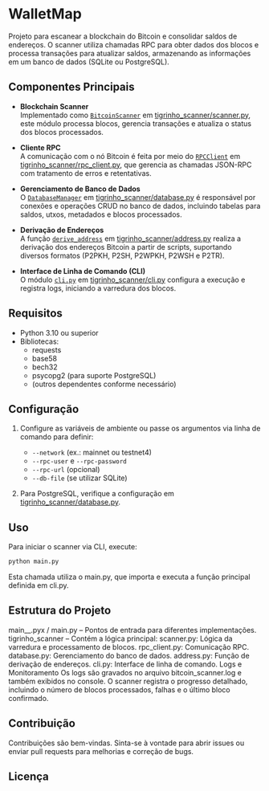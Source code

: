 # WalletMap

Projeto para escanear a blockchain do Bitcoin e consolidar saldos de endereços. O scanner utiliza chamadas RPC para obter dados dos blocos e processa transações para atualizar saldos, armazenando as informações em um banco de dados (SQLite ou PostgreSQL).

## Componentes Principais

- **Blockchain Scanner**  
  Implementado como [`BitcoinScanner`](tigrinho_scanner/scanner.py) em [tigrinho_scanner/scanner.py](tigrinho_scanner/scanner.py), este módulo processa blocos, gerencia transações e atualiza o status dos blocos processados.

- **Cliente RPC**  
  A comunicação com o nó Bitcoin é feita por meio do [`RPCClient`](tigrinho_scanner/rpc_client.py) em [tigrinho_scanner/rpc_client.py](tigrinho_scanner/rpc_client.py), que gerencia as chamadas JSON-RPC com tratamento de erros e retentativas.

- **Gerenciamento de Banco de Dados**  
  O [`DatabaseManager`](tigrinho_scanner/database.py) em [tigrinho_scanner/database.py](tigrinho_scanner/database.py) é responsável por conexões e operações CRUD no banco de dados, incluindo tabelas para saldos, utxos, metadados e blocos processados.

- **Derivação de Endereços**  
  A função [`derive_address`](tigrinho_scanner/address.py) em [tigrinho_scanner/address.py](tigrinho_scanner/address.py) realiza a derivação dos endereços Bitcoin a partir de scripts, suportando diversos formatos (P2PKH, P2SH, P2WPKH, P2WSH e P2TR).

- **Interface de Linha de Comando (CLI)**  
  O módulo [`cli.py`](tigrinho_scanner/cli.py) em [tigrinho_scanner/cli.py](tigrinho_scanner/cli.py) configura a execução e registra logs, iniciando a varredura dos blocos.

## Requisitos

- Python 3.10 ou superior
- Bibliotecas:
  - requests
  - base58
  - bech32
  - psycopg2 (para suporte PostgreSQL)
  - (outros dependentes conforme necessário)

## Configuração

1. Configure as variáveis de ambiente ou passe os argumentos via linha de comando para definir:

   - `--network` (ex.: mainnet ou testnet4)
   - `--rpc-user` e `--rpc-password`
   - `--rpc-url` (opcional)
   - `--db-file` (se utilizar SQLite)

2. Para PostgreSQL, verifique a configuração em [tigrinho_scanner/database.py](tigrinho_scanner/database.py).

## Uso

Para iniciar o scanner via CLI, execute:

```sh
python main.py

```

Esta chamada utiliza o main.py, que importa e executa a função principal definida em cli.py.

## Estrutura do Projeto

main\_\_.pyx / main.py – Pontos de entrada para diferentes implementações.
tigrinho_scanner – Contém a lógica principal:
scanner.py: Lógica da varredura e processamento de blocos.
rpc_client.py: Comunicação RPC.
database.py: Gerenciamento do banco de dados.
address.py: Função de derivação de endereços.
cli.py: Interface de linha de comando.
Logs e Monitoramento
Os logs são gravados no arquivo bitcoin_scanner.log e também exibidos no console. O scanner registra o progresso detalhado, incluindo o número de blocos processados, falhas e o último bloco confirmado.

## Contribuição

Contribuições são bem-vindas. Sinta-se à vontade para abrir issues ou enviar pull requests para melhorias e correção de bugs.

## Licença

